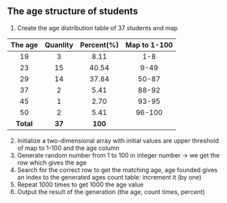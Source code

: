 ## The age structure of students
1. Create the age distribution table of 37 students and map 

|  The age  | Quanlity | Percent(%) |Map to 1-100| 
|:---------:|:--------:|:----------:|:---:|  
|    19     |    3     |    8.11    |1-8|
|    23     |    15    |   40.54    |9-49|
|    29     |    14    |   37.84    |50-87|
|    37     |    2     |    5.41    |88-92|
|    45     |    1     |    2.70    |93-95|
|    50     |    2     |    5.41    |96-100|
| **Total** |  **37**  |  **100**   |

2. Initialize a two-dimensional array with initial values are upper threshold of map to 1-100 and the age column
3. Generate random number from 1 to 100 in integer number ->  we get the row which gives the age
4. Search for the correct row to get the matching age, age founded gives an index to the generated ages count table: increment it (by one)
5. Repeat 1000 times to get 1000 the age value  
6. Output the result of the generation (the age, count times, percent)

